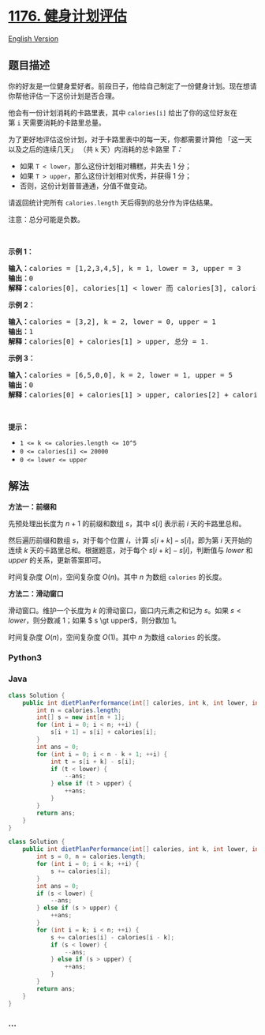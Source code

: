 # [1176. 健身计划评估](https://leetcode.cn/problems/diet-plan-performance)

[English Version](/solution/1100-1199/1176.Diet%20Plan%20Performance/README_EN.md)

## 题目描述

<!-- 这里写题目描述 -->

<p>你的好友是一位健身爱好者。前段日子，他给自己制定了一份健身计划。现在想请你帮他评估一下这份计划是否合理。</p>

<p>他会有一份计划消耗的卡路里表，其中&nbsp;<code>calories[i]</code>&nbsp;给出了你的这位好友在第&nbsp;<code>i</code>&nbsp;天需要消耗的卡路里总量。</p>

<p>为了更好地评估这份计划，对于卡路里表中的每一天，你都需要计算他 「这一天以及之后的连续几天」 （共&nbsp;<code>k</code> 天）内消耗的总卡路里 <em>T：</em></p>

<ul>
	<li>如果&nbsp;<code>T &lt; lower</code>，那么这份计划相对糟糕，并失去 1 分；&nbsp;</li>
	<li>如果 <code>T &gt; upper</code>，那么这份计划相对优秀，并获得 1 分；</li>
	<li>否则，这份计划普普通通，分值不做变动。</li>
</ul>

<p>请返回统计完所有&nbsp;<code>calories.length</code>&nbsp;天后得到的总分作为评估结果。</p>

<p>注意：总分可能是负数。</p>

<p>&nbsp;</p>

<p><strong>示例 1：</strong></p>

<pre><strong>输入：</strong>calories = [1,2,3,4,5], k = 1, lower = 3, upper = 3
<strong>输出：</strong>0
<strong>解释：</strong>calories[0], calories[1] &lt; lower 而 calories[3], calories[4] &gt; upper, 总分 = 0.</pre>

<p><strong>示例 2：</strong></p>

<pre><strong>输入：</strong>calories = [3,2], k = 2, lower = 0, upper = 1
<strong>输出：</strong>1
<strong>解释：</strong>calories[0] + calories[1] &gt; upper, 总分 = 1.
</pre>

<p><strong>示例 3：</strong></p>

<pre><strong>输入：</strong>calories = [6,5,0,0], k = 2, lower = 1, upper = 5
<strong>输出：</strong>0
<strong>解释：</strong>calories[0] + calories[1] &gt; upper, calories[2] + calories[3] &lt; lower, 总分 = 0.
</pre>

<p>&nbsp;</p>

<p><strong>提示：</strong></p>

<ul>
	<li><code>1 &lt;= k &lt;= calories.length &lt;= 10^5</code></li>
	<li><code>0 &lt;= calories[i] &lt;= 20000</code></li>
	<li><code>0 &lt;= lower &lt;= upper</code></li>
</ul>

## 解法

<!-- 这里可写通用的实现逻辑 -->

**方法一：前缀和**

先预处理出长度为 $n+1$ 的前缀和数组 $s$，其中 $s[i]$ 表示前 $i$ 天的卡路里总和。

然后遍历前缀和数组 $s$，对于每个位置 $i$，计算 $s[i+k]-s[i]$，即为第 $i$ 天开始的连续 $k$ 天的卡路里总和。根据题意，对于每个 $s[i+k]-s[i]$，判断值与 $lower$ 和 $upper$ 的关系，更新答案即可。

时间复杂度 $O(n)$，空间复杂度 $O(n)$。其中 $n$ 为数组 `calories` 的长度。

**方法二：滑动窗口**

滑动窗口。维护一个长度为 $k$ 的滑动窗口，窗口内元素之和记为 $s$。如果 $s \lt lower$，则分数减 $1$；如果 $ s \gt upper$，则分数加 $1$。

时间复杂度 $O(n)$，空间复杂度 $O(1)$。其中 $n$ 为数组 `calories` 的长度。

<!-- tabs:start -->

### **Python3**

<!-- 这里可写当前语言的特殊实现逻辑 -->





### **Java**

<!-- 这里可写当前语言的特殊实现逻辑 -->

```java
class Solution {
    public int dietPlanPerformance(int[] calories, int k, int lower, int upper) {
        int n = calories.length;
        int[] s = new int[n + 1];
        for (int i = 0; i < n; ++i) {
            s[i + 1] = s[i] + calories[i];
        }
        int ans = 0;
        for (int i = 0; i < n - k + 1; ++i) {
            int t = s[i + k] - s[i];
            if (t < lower) {
                --ans;
            } else if (t > upper) {
                ++ans;
            }
        }
        return ans;
    }
}
```

```java
class Solution {
    public int dietPlanPerformance(int[] calories, int k, int lower, int upper) {
        int s = 0, n = calories.length;
        for (int i = 0; i < k; ++i) {
            s += calories[i];
        }
        int ans = 0;
        if (s < lower) {
            --ans;
        } else if (s > upper) {
            ++ans;
        }
        for (int i = k; i < n; ++i) {
            s += calories[i] - calories[i - k];
            if (s < lower) {
                --ans;
            } else if (s > upper) {
                ++ans;
            }
        }
        return ans;
    }
}
```













### **...**

```

```


